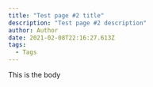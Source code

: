 ```yaml
---
title: "Test page #2 title"
description: "Test page #2 description"
author: Author
date: 2021-02-08T22:16:27.613Z
tags:
  - Tags
---
```

This is the body